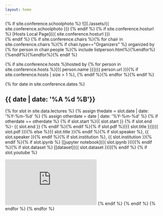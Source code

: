 ```yaml
---
layout: home
---
```



{% if site.conference.schoolphoto %}
![](./assets/{{ site.conference.schoolphoto }})
{% endif %}
{% if site.conference.hosturl %} [Hosts Local Page]({{ site.conference.hosturl }})<br>{% endif %}
{% if site.conference.chairs %}{% for chair in site.conference.chairs %}{% if chair.type=="Organizers" %} organized by {% for person in chair.people %}{% include listperson.html%}{%endfor%}{%endif%}{%endfor%}{% endif %}

{% if site.conference.hosts %}hosted by {% for person in site.conference.hosts %}[{{ person.name }}]({{ person.url }}){% if site.conference.hosts | size > 1 %}, {% endif %}{% endfor %}{% endif %}

{% for date in site.conference.dates %}
## {{ date | date: '%A %d %B'}}
{% for slot in site.data.lectures %}
{% assign thedate = slot.date | date: '%Y-%m-%d' %}
{% assign otherdate = date | date: '%Y-%m-%d' %}
{% if otherdate == otherdate %}
{% if slot.start %}{{ slot.start }} {% if slot.end %}- {{ slot.end }} {% endif %}{% endif %}{% if slot.pdf %}[{{ slot.title }}]({{ slot.pdf }}){% else %}{{ slot.title }}{% endif %}{% if slot.speaker %}, {{ slot.speaker }}{% endif %}{% if slot.institution %}, {{ slot.institution }}{% endif %}{% if slot.ipynb %} [[jupyter notebook]({{ slot.ipynb }})]{% endif %}{% if slot.dataset %} [[dataset]({{ slot.dataset }})]{% endif %}
{% if slot.youtube %}
<iframe width="{{ site.youtube.width }}" height="{{ site.youtube.height }}" src="https://www.youtube.com/embed/{{ slot.youtube }}" frameborder="0" allowfullscreen></iframe>
{% endif %}
{% endif %}
{% endfor %}
{% endfor %}

